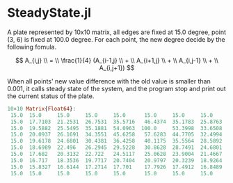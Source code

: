 # SteadyState.jl

A plate represented by 10x10 matrix, all edges are fixed at 15.0 degree, point (3, 6) is fixed at 100.0 degree. For each point, the new degree decide by the following fomula.

$$
A_{i,j} \\ = \\ \frac{1}{4} (A_{i-1,j} \\ + \\ A_{i+1,j} \\ + \\ A_{i,j-1} \\ + \\ A_{i,j+1})
$$

When all points' new value difference with the old value is smaller than 0.001, it calls steady state of the system, and the program stop and print out the current status of the plate.

```julia
10×10 Matrix{Float64}:
 15.0  15.0     15.0     15.0     15.0      15.0     15.0     15.0     15.0     15.0
 15.0  17.7103  21.2531  26.7531  35.5716   46.4374  35.1783  25.8763  19.6761  15.0
 15.0  19.5882  25.5495  35.1881  54.0963  100.0     53.3998  33.6508  22.8286  15.0
 15.0  20.0937  26.1691  34.3551  45.6258   57.6283  44.7705  32.4994  22.9875  15.0
 15.0  19.6178  24.6801  30.4381  36.4258   40.1175  35.5564  28.5892  21.6231  15.0
 15.0  18.6989  22.496   26.2945  29.5228   30.8628  28.7491  24.6801  19.9161  15.0
 15.0  17.682   20.3132  22.722   24.5117   25.0628  23.9004  21.4667  18.3623  15.0
 15.0  16.717   18.3536  19.7717  20.7404   20.9797  20.3239  18.9264  17.0667  15.0
 15.0  15.8327  16.6144  17.2714  17.701    17.7926  17.4912  16.8489  15.9788  15.0
 15.0  15.0     15.0     15.0     15.0      15.0     15.0     15.0     15.0     15.0
```
